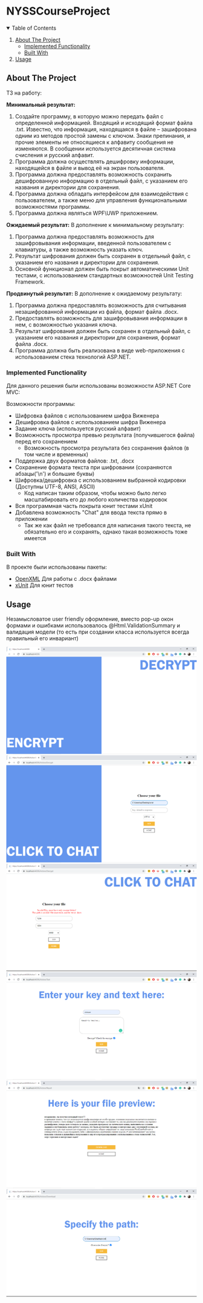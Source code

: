 # NYSSCourseProject



<!-- TABLE OF CONTENTS -->
<details open="open">
  <summary>Table of Contents</summary>
  <ol>
    <li>
      <a href="#about-the-project">About The Project</a>
      <ul>
        <li><a href="#implemented-functionality">Implemented Functionality</a></li>
        <li><a href="#built-with">Built With</a></li>
      </ul>
    </li>
    <li><a href="#usage">Usage</a></li>
  </ol>
</details>



<!-- ABOUT THE PROJECT -->
## About The Project
ТЗ на работу:

**Минимальный результат:**
1. Создайте программу, в которую можно передать файл с определенной
информацией. Входящий и исходящий формат файла .txt. Известно, что
информация, находящаяся в файле – зашифрована одним из методов простой
замены с ключом. Знаки препинания, и прочие элементы не относящиеся к
алфавиту сообщения не изменяются. В сообщении используется десятичная
система счисления и русский алфавит.
2. Программа должна осуществлять дешифровку информации,
находящейся в файле и вывод её на экран пользователя.
3. Программа должна предоставлять возможность сохранить
дешифрованную информацию в отдельный файл, с указанием его названия и
директории для сохранения.
4. Программа должна обладать интерфейсом для взаимодействия с
пользователем, а также меню для управления функциональными
возможностями программы.
5. Программа должна являться WPF\UWP приложением. 

**Ожидаемый результат:**
В дополнение к минимальному результату:
1. Программа должна предоставлять возможность для зашифровывания
информации, введенной пользователем с клавиатуры, а также возможность
указать ключ.
2. Результат шифрования должен быть сохранен в отдельный файл, с
указанием его названия и директории для сохранения.
3. Основной функционал должен быть покрыт автоматическими Unit
тестами, с использованием стандартных возможностей Unit Testing
Framework. 

**Продвинутый результат:**
В дополнение к ожидаемому результату: 
1. Программа должна предоставлять возможность для считывания
незашифрованной информации из файла, формат файла .docx.
2. Предоставлять возможность для зашифровывания информации в нем,
с возможностью указания ключа.
3. Результат шифрования должен быть сохранен в отдельный файл, с
указанием его названия и директории для сохранения, формат файла .docx.
4. Программа должна быть реализована в виде web-приложения с
использованием стека технологий ASP.NET. 

### Implemented Functionality

Для данного решения были использованы возможности ASP.NET Core MVC:

Возможности программы:
* Шифровка файлов с использованием шифра Виженера
* Дешифровка файлов с использованием шифра Виженера
* Задание ключа (используется русский алфавит)
* Возможность просмотра превью результата (получившегося файла) перед его сохранением
  * Возможность просмотра результата без сохранения файлов (в том числе и временных)
* Поддержка двух форматов файлов: .txt, .docx
* Сохранение формата текста при шифровании (сохраняются абзацы('\n') и большие буквы)
* Шифровка/дешифровка с использованием выбранной кодировки (Доступны UTF-8, ANSI, ASCII)
  * Код написан таким образом, чтобы можно было легко масштабировать его до любого количества кодировок
* Вся программная часть покрыта юнит тестами xUnit
* Добавлена возможность "Chat" для ввода текста прямо в приложении
  * Так же как файл не требовался для написания такого текста, не обязательно его и сохранять, однако такая возможность тоже имеется




### Built With

В проекте были использованы пакеты:
* [OpenXML](https://github.com/OfficeDev/Open-XML-SDK) Для работы с .docx файлами
* [xUnit](https://xunit.net/) Для юнит тестов





<!-- USAGE EXAMPLES -->
## Usage

Незамысловатое user friendly оформление, вместо pop-up окон формами и ошибками использовалось 
@Html.ValidationSummary и валидация модели (то есть при создании класса используется всегда правильный его инвариант)

![alt text](screenshots/Home.png "Home/Index")
![alt text](screenshots/Encrypt.png "Action/Encrypt")
![alt text](screenshots/Decrypt.png "Action/Decrypt")
![alt text](screenshots/Text.png "Action/Text")
![alt text](screenshots/Result.png "Action/Result")
![alt text](screenshots/Download.png "Action/Download")


